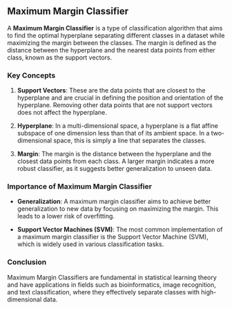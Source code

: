 ## Maximum Margin Classifier

A **Maximum Margin Classifier** is a type of classification algorithm that aims to find the optimal hyperplane separating different classes in a dataset while maximizing the margin between the classes. The margin is defined as the distance between the hyperplane and the nearest data points from either class, known as the support vectors.

### Key Concepts

1. **Support Vectors**: These are the data points that are closest to the hyperplane and are crucial in defining the position and orientation of the hyperplane. Removing other data points that are not support vectors does not affect the hyperplane.

2. **Hyperplane**: In a multi-dimensional space, a hyperplane is a flat affine subspace of one dimension less than that of its ambient space. In a two-dimensional space, this is simply a line that separates the classes.

3. **Margin**: The margin is the distance between the hyperplane and the closest data points from each class. A larger margin indicates a more robust classifier, as it suggests better generalization to unseen data.

### Importance of Maximum Margin Classifier

- **Generalization**: A maximum margin classifier aims to achieve better generalization to new data by focusing on maximizing the margin. This leads to a lower risk of overfitting.
  
- **Support Vector Machines (SVM)**: The most common implementation of a maximum margin classifier is the Support Vector Machine (SVM), which is widely used in various classification tasks.

### Conclusion

Maximum Margin Classifiers are fundamental in statistical learning theory and have applications in fields such as bioinformatics, image recognition, and text classification, where they effectively separate classes with high-dimensional data.
